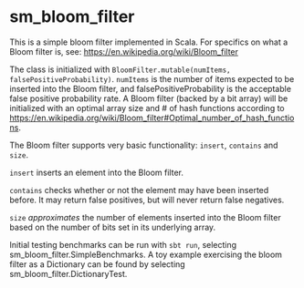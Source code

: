 # sm_bloom_filter

This is a simple bloom filter implemented in Scala. For specifics on what a Bloom filter is, see: https://en.wikipedia.org/wiki/Bloom_filter

The class is initialized with `BloomFilter.mutable(numItems, falsePositiveProbability)`. `numItems` is the number of items expected to be inserted into the Bloom filter, and falsePositiveProbability is the acceptable false positive probability rate. A Bloom filter (backed by a bit array) will be initialized with an optimal array size and # of hash functions according to https://en.wikipedia.org/wiki/Bloom_filter#Optimal_number_of_hash_functions.

The Bloom filter supports very basic functionality: `insert`, `contains` and `size`.

`insert` inserts an element into the Bloom filter.

`contains` checks whether or not the element may have been inserted before. It may return false positives, but will never return false negatives.

`size` _approximates_ the number of elements inserted into the Bloom filter based on the number of bits set in its underlying array.

Initial testing benchmarks can be run with `sbt run`, selecting sm_bloom_filter.SimpleBenchmarks.
A toy example exercising the bloom filter as a Dictionary can be found by selecting sm_bloom_filter.DictionaryTest.